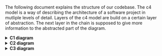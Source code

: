 The following document explains the structure of our codebase.
The c4 model is a way of describing the architecture of a software project in mutliple levels of detail.
Layers of the c4 model are build on a certain layer of abstraction.
The next layer in the chain is supposed to give more information to the abstracted part of the diagram.

<details>
  <summary><b>C1 diagram</b></summary>
  
  ![alt text](/c4-diagrams/C1%20-%20System%20context%20diagram.svg "C1")
</details>
<details>
  <summary><b>C2 diagram</b></summary>  
	Het systeem bestaat uit een drietal containers.
	Als eerste heb je de Frontend-Server container waar de website opdraait.
	Als tweede heb je de Hardware container waar de Arduino (2nd-factor module) in staat.
	Als Derde is er de Server. Deze container bevat zowel de database, API en een developer view module.
	Vanuit de website kun je een request sturen naar de Server. In de Server zal het API component het communiceren op zich nemen 
	en daarbij de berichten repository bijhouden. In de Server container zal een Swagger module komen die het uittesten 
	en bekijken van de API beschrijving faciliteert.
	De 2nd-factor module zal bestaan uit een Arduino met verschillende componenten en Wi-Fi mogelijkheid. 
	Deze module zal via TCP communiceren met de Server.
  
  ![alt text](/c4-diagrams/C2%20-%20Container%20diagramv2.svg "C2")

</details>
<details>
  <summary><b>C3 diagram</b></summary>

In het component level digram worden de hardware container en de Server verder toegelicht. Hierbij wordt dieper ingegaan op de verschillende components die zich bevinden in deze twee containers.

De backend server heeft een tweetal controllers die de http requests opvangen en verder afhandelen. Verder zit er nog een developer component die de toegang van de developer bewerkstelligt. De GenerateCode controller laat via de Generate Code component de 2fa-code genereren. De VerifyCode controller bewerkstelligt dat met de Code verifier component.
De verschillende opgevraagde codes worden opgeslagen in een database component.
De code handler component heeft verbinding met de hardware container en registreert inkomende signalen en slaat deze op in de database.

De hardware module heeft een aantal controllers en handlers. De Communicatie met de backend gebeurt via de _communicationHandler_. De Wifi verbinding wordt gedaan door de WifiConnectionHandler component. Deze maakt en behoud de verbinding.  De ButtonHandler behandeld alle analoge en digitale(PWM) in en outputs.

![alt text](/c4-diagrams/C3%20-%20Component%20diagram.svg "C3")

</details>
